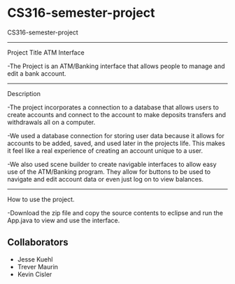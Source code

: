 # CS316-semester-project

CS316-semester-project

---
Project Title ATM Interface

   -The Project is an ATM/Banking interface that allows people to manage and edit a bank account.
   
---

Description

   -The project incorporates a connection to a database that allows users to create accounts and connect to the account to make deposits transfers and withdrawals all on a computer. 
   
   -We used a database connection for storing user data because it allows for accounts to be added, saved, and used later in the projects life. This makes it feel like a real experience of creating an account unique to a user. 
   
   -We also used scene builder to create navigable interfaces to allow easy use of the ATM/Banking program. They allow for buttons to be used to navigate and edit account data or even just log on to view balances. 
   
---

How to use the project. 

-Download the zip file and copy the source contents to eclipse and run the App.java to view and use the interface. 







## Collaborators

- Jesse Kuehl
- Trever Maurin
- Kevin Cisler



